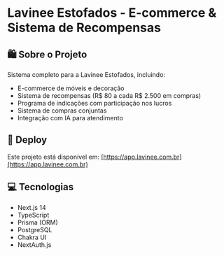 # Lavinee Estofados - E-commerce & Sistema de Recompensas

## 🛍️ Sobre o Projeto

Sistema completo para a Lavinee Estofados, incluindo:
- E-commerce de móveis e decoração
- Sistema de recompensas (R$ 80 a cada R$ 2.500 em compras)
- Programa de indicações com participação nos lucros
- Sistema de compras conjuntas
- Integração com IA para atendimento

## 🚀 Deploy

Este projeto está disponível em: [https://app.lavinee.com.br](https://app.lavinee.com.br)

## 💻 Tecnologias

- Next.js 14
- TypeScript
- Prisma (ORM)
- PostgreSQL
- Chakra UI
- NextAuth.js
